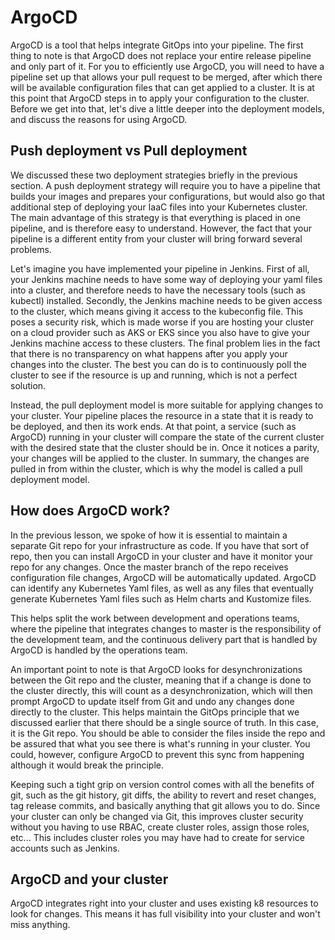 # ArgoCD

ArgoCD is a tool that helps integrate GitOps into your pipeline. The first thing to note is that ArgoCD does not replace your entire release pipeline and only part of it. For you to efficiently use ArgoCD, you will need to have a pipeline set up that allows your pull request to be merged, after which there will be available configuration files that can get applied to a cluster. It is at this point that ArgoCD steps in to apply your configuration to the cluster. Before we get into that, let's dive a little deeper into the deployment models, and discuss the reasons for using ArgoCD.

## Push deployment vs Pull deployment

We discussed these two deployment strategies briefly in the previous section. A push deployment strategy will require you to have a pipeline that builds your images and prepares your configurations, but would also go that additional step of deploying your IaaC files into your Kubernetes cluster. The main advantage of this strategy is that everything is placed in one pipeline, and is therefore easy to understand. However, the fact that your pipeline is a different entity from your cluster will bring forward several problems.

Let's imagine you have implemented your pipeline in Jenkins. First of all, your Jenkins machine needs to have some way of deploying your yaml files into a cluster, and therefore needs to have the necessary tools (such as kubectl) installed. Secondly, the Jenkins machine needs to be given access to the cluster, which means giving it access to the kubeconfig file. This poses a security risk, which is made worse if you are hosting your cluster on a cloud provider such as AKS or EKS since you also have to give your Jenkins machine access to these clusters. The final problem lies in the fact that there is no transparency on what happens after you apply your changes into the cluster. The best you can do is to continuously poll the cluster to see if the resource is up and running, which is not a perfect solution.

Instead, the pull deployment model is more suitable for applying changes to your cluster. Your pipeline places the resource in a state that it is ready to be deployed, and then its work ends. At that point, a service (such as ArgoCD) running in your cluster will compare the state of the current cluster with the desired state that the cluster should be in. Once it notices a parity, your changes will be applied to the cluster. In summary, the changes are pulled in from within the cluster, which is why the model is called a pull deployment model.

## How does ArgoCD work?

In the previous lesson, we spoke of how it is essential to maintain a separate Git repo for your infrastructure as code. If you have that sort of repo, then you can install ArgoCD in your cluster and have it monitor your repo for any changes. Once the master branch of the repo receives configuration file changes, ArgoCD will be automatically updated. ArgoCD can identify any Kubernetes Yaml files, as well as any files that eventually generate Kubernetes Yaml files such as Helm charts and Kustomize files.

This helps split the work between development and operations teams, where the pipeline that integrates changes to master is the responsibility of the development team, and the continuous delivery part that is handled by ArgoCD is handled by the operations team. 

An important point to note is that ArgoCD looks for desynchronizations between the Git repo and the cluster, meaning that if a change is done to the cluster directly, this will count as a desynchronization, which will then prompt ArgoCD to update itself from Git and undo any changes done directly to the cluster. This helps maintain the GitOps principle that we discussed earlier that there should be a single source of truth. In this case, it is the Git repo. You should be able to consider the files inside the repo and be assured that what you see there is what's running in your cluster. You could, however, configure ArgoCD to prevent this sync from happening although it would break the principle.

Keeping such a tight grip on version control comes with all the benefits of git, such as the git history, git diffs, the ability to revert and reset changes, tag release commits, and basically anything that git allows you to do. Since your cluster can only be changed via Git, this improves cluster security without you having to use RBAC, create cluster roles, assign those roles, etc... This includes cluster roles you may have had to create for service accounts such as Jenkins.

## ArgoCD and your cluster

ArgoCD integrates right into your cluster and uses existing k8 resources to look for changes. This means it has full visibility into your cluster and won't miss anything.